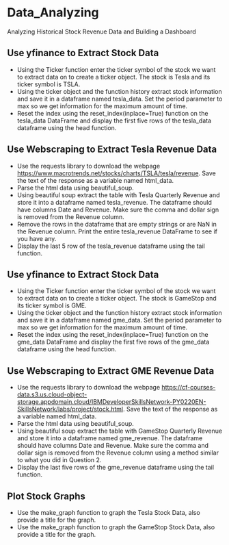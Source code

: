 # Data_Analyzing
Analyzing Historical Stock Revenue Data and Building a Dashboard


##  Use yfinance to Extract Stock Data
* Using the Ticker function enter the ticker symbol of the stock we want to extract data on to create a ticker object. The stock is Tesla and its ticker symbol is TSLA.
* Using the ticker object and the function history extract stock information and save it in a dataframe named tesla_data. Set the period parameter to max so we get information for the maximum amount of time.
* Reset the index using the reset_index(inplace=True) function on the tesla_data DataFrame and display the first five rows of the tesla_data dataframe using the head function.


##  Use Webscraping to Extract Tesla Revenue Data
* Use the requests library to download the webpage https://www.macrotrends.net/stocks/charts/TSLA/tesla/revenue. Save the text of the response as a variable named html_data.
* Parse the html data using beautiful_soup.
* Using beautiful soup extract the table with Tesla Quarterly Revenue and store it into a dataframe named tesla_revenue. The dataframe should have columns Date and Revenue. Make sure the comma and dollar sign is removed from the Revenue column.
* Remove the rows in the dataframe that are empty strings or are NaN in the Revenue column. Print the entire tesla_revenue DataFrame to see if you have any.
* Display the last 5 row of the tesla_revenue dataframe using the tail function.


##  Use yfinance to Extract Stock Data
* Using the Ticker function enter the ticker symbol of the stock we want to extract data on to create a ticker object. The stock is GameStop and its ticker symbol is GME.
* Using the ticker object and the function history extract stock information and save it in a dataframe named gme_data. Set the period parameter to max so we get information for the maximum amount of time.
* Reset the index using the reset_index(inplace=True) function on the gme_data DataFrame and display the first five rows of the gme_data dataframe using the head function.


##  Use Webscraping to Extract GME Revenue Data
* Use the requests library to download the webpage <https://cf-courses-data.s3.us.cloud-object-storage.appdomain.cloud/IBMDeveloperSkillsNetwork-PY0220EN-SkillsNetwork/labs/project/stock.html>. Save the text of the response as a variable named html_data.
* Parse the html data using beautiful_soup.
* Using beautiful soup extract the table with GameStop Quarterly Revenue and store it into a dataframe named gme_revenue. The dataframe should have columns Date and Revenue. Make sure the comma and dollar sign is removed from the Revenue column using a method similar to what you did in Question 2.
* Display the last five rows of the gme_revenue dataframe using the tail function.

## Plot Stock Graphs
* Use the make_graph function to graph the Tesla Stock Data, also provide a title for the graph.
* Use the make_graph function to graph the GameStop Stock Data, also provide a title for the graph.
